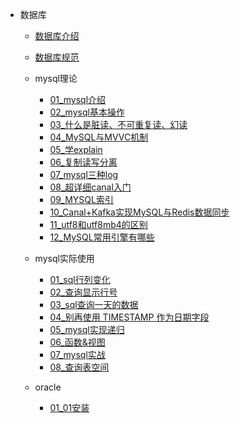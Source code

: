 
- 数据库
  - [数据库介绍](数据库/数据库介绍.md)
  - [数据库规范](数据库/数据库规范.md)
  - mysql理论
    - [01_mysql介绍](数据库/mysql/mysql理论/mysql介绍.md)
    - [02_mysql基本操作](数据库/mysql/mysql理论/基本操作.md)
    - [03_什么是脏读、不可重复读、幻读](数据库/mysql/mysql理论/什么是脏读、不可重复读、幻读.md)
    - [04_MySQL与MVVC机制](数据库/mysql/mysql理论/MySQL与MVVC机制.md)
    - [05_学explain](数据库/mysql/mysql理论/要精通SQL优化？那就学一学explain吧.md)
    - [06_复制读写分离](数据库/mysql/mysql理论/MySQL主从复制读写分离，能讲一下吗.md)
    - [07_mysql三种log](数据库/mysql/mysql理论/必须了解的mysql三种log.md)
    - [08_超详细canal入门](数据库/mysql/mysql理论/超详细canal入门.md)
    - [09_MYSQL索引](数据库/mysql/mysql理论/谈谈MYSQL索引是如何提高查询效率的.md)
    - [10_Canal+Kafka实现MySQL与Redis数据同步](数据库/mysql/mysql理论/Canal+Kafka实现MySQL与Redis数据同步.md)
    - [11_utf8和utf8mb4的区别](数据库/mysql/mysql理论/utf8和utf8mb4的区别.md)
    - [12_MySQL常用引擎有哪些](数据库/mysql/mysql理论/MySQL常用引擎有哪些.md)
    

  - mysql实际使用
    - [01_sql行列变化](数据库/MySQL使用/sql行列变化.md)
    - [02_查询显示行号](数据库/MySQL使用/mysql序号.md)
    - [03_sql查询一天的数据](数据库/MySQL使用/sql查询一天的数据.md)
    - [04_别再使用 TIMESTAMP 作为日期字段](数据库/MySQL使用/datetime&timestamep.md)
    - [05_mysql实现递归](数据库/MySQL使用/递归.md)
    - [06_函数&视图](数据库/MySQL使用/函数&视图.md)
    - [07_mysql实战](数据库/MySQL使用/mysql实战1.md)
    - [08_查询表空间](数据库/MySQL使用/查询表空间.md)
   
  - oracle
    - [01_01安装](数据库/oracle/01安装.md)

  

